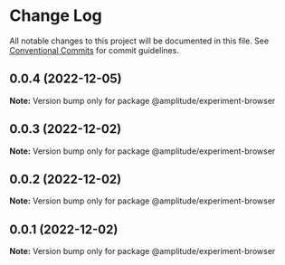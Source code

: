 # Change Log

All notable changes to this project will be documented in this file.
See [Conventional Commits](https://conventionalcommits.org) for commit guidelines.

## 0.0.4 (2022-12-05)

**Note:** Version bump only for package @amplitude/experiment-browser





## 0.0.3 (2022-12-02)

**Note:** Version bump only for package @amplitude/experiment-browser





## 0.0.2 (2022-12-02)

**Note:** Version bump only for package @amplitude/experiment-browser





## 0.0.1 (2022-12-02)

**Note:** Version bump only for package @amplitude/experiment-browser
